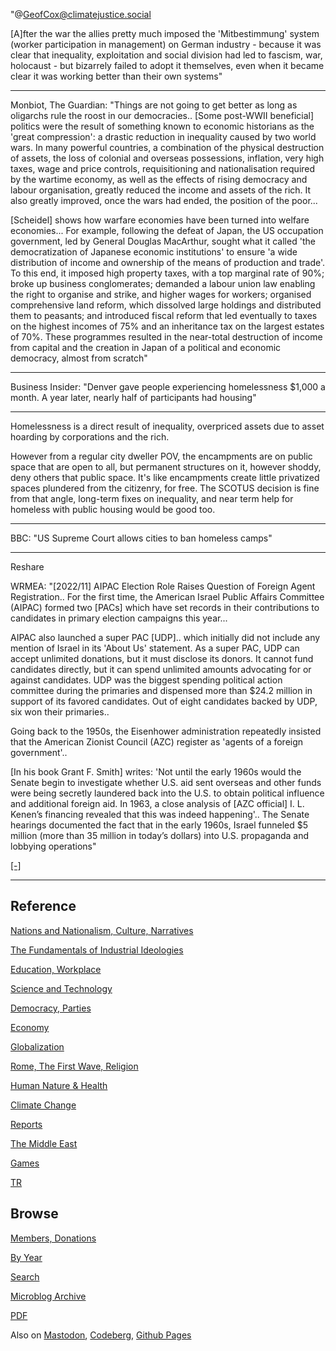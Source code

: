 
"@GeofCox@climatejustice.social

[A]fter the war the allies pretty much imposed the 'Mitbestimmung'
system (worker participation in management) on German industry -
because it was clear that inequality, exploitation and social division
had led to fascism, war, holocaust - but bizarrely failed to adopt it
themselves, even when it became clear it was working better than their
own systems"

---

Monbiot, The Guardian: "Things are not going to get better as long as
oligarchs rule the roost in our democracies.. [Some post-WWII
beneficial] politics were the result of something known to economic
historians as the 'great compression': a drastic reduction in
inequality caused by two world wars. In many powerful countries, a
combination of the physical destruction of assets, the loss of
colonial and overseas possessions, inflation, very high taxes, wage
and price controls, requisitioning and nationalisation required by the
wartime economy, as well as the effects of rising democracy and labour
organisation, greatly reduced the income and assets of the rich. It
also greatly improved, once the wars had ended, the position of the
poor...

[Scheidel] shows how warfare economies have been turned into welfare
economies... For example, following the defeat of Japan, the US
occupation government, led by General Douglas MacArthur, sought what
it called 'the democratization of Japanese economic institutions' to
ensure 'a wide distribution of income and ownership of the means of
production and trade'. To this end, it imposed high property taxes,
with a top marginal rate of 90%; broke up business conglomerates;
demanded a labour union law enabling the right to organise and strike,
and higher wages for workers; organised comprehensive land reform,
which dissolved large holdings and distributed them to peasants; and
introduced fiscal reform that led eventually to taxes on the highest
incomes of 75% and an inheritance tax on the largest estates of
70%. These programmes resulted in the near-total destruction of income
from capital and the creation in Japan of a political and economic
democracy, almost from scratch"

---

Business Insider: "Denver gave people experiencing homelessness $1,000
a month. A year later, nearly half of participants had housing"

---

Homelessness is a direct result of inequality, overpriced assets due to
asset hoarding by corporations and the rich.

However from a regular city dweller POV, the encampments are on public
space that are open to all, but permanent structures on it, however
shoddy, deny others that public space. It's like encampments create
little privatized spaces plundered from the citizenry, for free. The
SCOTUS decision is fine from that angle, long-term fixes on
inequality, and near term help for homeless with public housing would
be good too.

---

BBC: "US Supreme Court allows cities to ban homeless camps"

---

Reshare

WRMEA: "[2022/11] AIPAC Election Role Raises Question of Foreign Agent
Registration.. For the first time, the American Israel Public Affairs
Committee (AIPAC) formed two [PACs] which have set records in their
contributions to candidates in primary election campaigns this year...

AIPAC also launched a super PAC [UDP]..  which initially did not
include any mention of Israel in its 'About Us' statement. As a super
PAC, UDP can accept unlimited donations, but it must disclose its
donors. It cannot fund candidates directly, but it can spend unlimited
amounts advocating for or against candidates. UDP was the biggest
spending political action committee during the primaries and dispensed
more than $24.2 million in support of its favored candidates. Out of
eight candidates backed by UDP, six won their primaries..

Going back to the 1950s, the Eisenhower administration repeatedly
insisted that the American Zionist Council (AZC) register as 'agents
of a foreign government'..

[In his book Grant F. Smith] writes: 'Not until the early 1960s would
the Senate begin to investigate whether U.S. aid sent overseas and
other funds were being secretly laundered back into the U.S. to obtain
political influence and additional foreign aid. In 1963, a close
analysis of [AZC official] I. L. Kenen’s financing revealed that this
was indeed happening'..  The Senate hearings documented the fact that
in the early 1960s, Israel funneled $5 million (more than 35 million
in today’s dollars) into U.S. propaganda and lobbying operations"

[[-]](https://www.wrmea.org/north-america/aipac-election-role-raises-question-of-foreign-agent-registration.html)

---

## Reference

[Nations and Nationalism, Culture, Narratives](0119/2013/02/nations-and-nationalism.html)

[The Fundamentals of Industrial Ideologies](0119/2011/04/fundamentals-of-industrial-ideologies.html)

[Education, Workplace](0119/2017/09/education-workplace.html)

[Science and Technology](0119/2018/09/science-technology.html)

[Democracy, Parties](0119/2016/11/democracy.html)

[Economy](2021/01/economy.html)

[Globalization](0119/2018/09/globalization.html)

[Rome, The First Wave, Religion](0119/2017/12/rome.html)

[Human Nature & Health](2020/07/human-nature.html)

[Climate Change](2022/01/climate.html)

[Reports](2021/01/reports.html)

[The Middle East](0119/2019/07/middleeast.html)

[Games](2024/06/games.html)

[TR](../tr/index.html)

## Browse

[Members, Donations](2022/08/members.html)

[By Year](years.html)

[Search](https://muratk5n.github.io/thirdwave/en/search.html)

[Microblog Archive](mbl/index.html)

[PDF](https://www.dropbox.com/scl/fi/8kl0sla1booo83zeb28dn/tw-all.pdf?rlkey=p9r319p8jbzak5du3dasju05y&st=28wknfsp&raw=1)

Also on 
[Mastodon](https://fosstodon.org/@muratk5n),
[Codeberg](https://muratk5n.codeberg.page/en/),
[Github Pages](https://muratk5n.github.io/thirdwave/en/)



